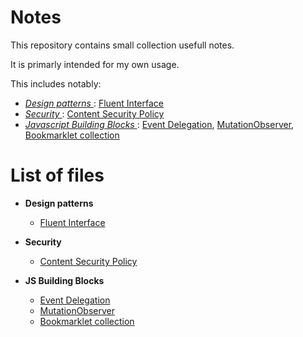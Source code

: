 # Notes

This repository contains small collection usefull notes.

It is primarly intended for my own usage.

This includes notably:

  - _[ Design patterns ](Design_patterns)_: [Fluent Interface](Design_patterns/fluent.interface.txt)
  - _[ Security ](Security)_: [Content Security Policy](Security/content.security.policy.txt)
  - _[ Javascript Building Blocks ](JS_Building_Blocks)_: [Event Delegation](JS_Building_Blocks/event.delegation.txt), [MutationObserver](JS_Building_Blocks/mutation.observer.txt), [Bookmarklet collection](JS_Building_Blocks/bookmarklet.collection.txt)




# List of files


 - __Design patterns__
    - [Fluent Interface](Design_patterns/fluent.interface.txt)

 - __Security__
    - [Content Security Policy](Security/content.security.policy.txt)

 - __JS Building Blocks__
    - [Event Delegation](JS_Building_Blocks/event.delegation.txt)
    - [MutationObserver](JS_Building_Blocks/mutation.observer.txt)
    - [Bookmarklet collection](JS_Building_Blocks/bookmarklet.collection.txt)





